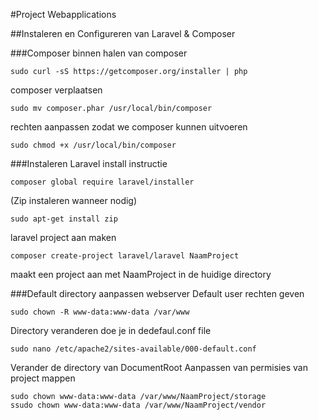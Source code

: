 #Project Webapplications

##Instaleren en Configureren van Laravel & Composer

###Composer
binnen halen van composer
```
sudo curl -sS https://getcomposer.org/installer | php
```
composer verplaatsen
```
sudo mv composer.phar /usr/local/bin/composer
```
rechten aanpassen zodat we composer kunnen uitvoeren
```
sudo chmod +x /usr/local/bin/composer
```

###Instaleren Laravel
install instructie
```
composer global require laravel/installer
```
(Zip instaleren wanneer nodig)
```
sudo apt-get install zip
```

laravel project aan maken 
```
composer create-project laravel/laravel NaamProject
```
maakt een project aan met NaamProject in de huidige directory

###Default directory aanpassen webserver
Default user rechten geven
```
sudo chown -R www-data:www-data /var/www
```
Directory veranderen doe je in dedefaul.conf file
```
sudo nano /etc/apache2/sites-available/000-default.conf
```
Verander de directory van DocumentRoot
Aanpassen van permisies van project mappen
```
sudo chown www-data:www-data /var/www/NaamProject/storage
ssudo chown www-data:www-data /var/www/NaamProject/vendor
```